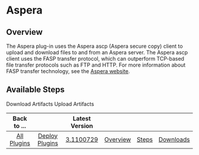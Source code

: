 
Aspera
======


Overview
--------


The Aspera plug-in uses the Aspera ascp (Aspera secure copy) client to upload and download files to 
and from an Aspera server. The Aspera ascp client uses the FASP transfer protocol, which can outperform TCP-based file 
transfer protocols such as FTP and HTTP. For more information about FASP transfer technology, see the [Aspera 
website](http://asperasoft.com/technology/transport/fasp/).



Available Steps
---------------


Download Artifacts 
Upload Artifacts





|Back to ...||Latest Version||||
| :---: | :---: | :---: | :---: | :---: | :---: |
|[All Plugins](../../index.md)|[Deploy Plugins](../README.md)|[3.1100729](https://raw.githubusercontent.com/UrbanCode/IBM-UCD-PLUGINS/main/files/aspera/aspera-3.1100729.zip)|[Overview](overview.md)|[Steps](steps.md)|[Downloads](downloads.md)|
